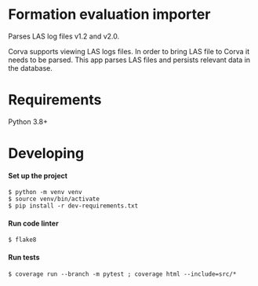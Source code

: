 # Formation evaluation importer

Parses LAS log files v1.2 and v2.0.

Corva supports viewing LAS logs files. In order to bring LAS
file to Corva it needs to be parsed. This app parses LAS files
and persists relevant data in the database.

# Requirements

Python 3.8+

# Developing

#### Set up the project

```console
$ python -m venv venv
$ source venv/bin/activate
$ pip install -r dev-requirements.txt
```

#### Run code linter

```console
$ flake8
```

#### Run tests

```console
$ coverage run --branch -m pytest ; coverage html --include=src/*
```